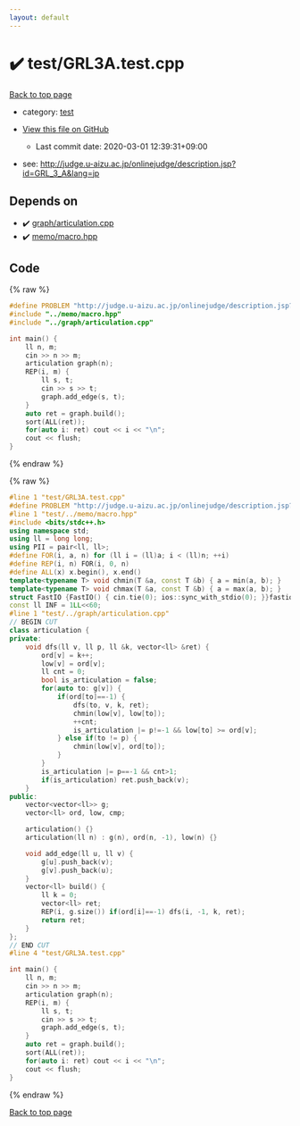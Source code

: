 ```yaml
---
layout: default
---
```


<!-- mathjax config similar to math.stackexchange -->
<script type="text/javascript" async
  src="https://cdnjs.cloudflare.com/ajax/libs/mathjax/2.7.5/MathJax.js?config=TeX-MML-AM_CHTML">
</script>
<script type="text/x-mathjax-config">
  MathJax.Hub.Config({
    TeX: { equationNumbers: { autoNumber: "AMS" }},
    tex2jax: {
      inlineMath: [ ['$','$'] ],
      processEscapes: true
    },
    "HTML-CSS": { matchFontHeight: false },
    displayAlign: "left",
    displayIndent: "2em"
  });
</script>

<script type="text/javascript" src="https://cdnjs.cloudflare.com/ajax/libs/jquery/3.4.1/jquery.min.js"></script>
<script src="https://cdn.jsdelivr.net/npm/jquery-balloon-js@1.1.2/jquery.balloon.min.js" integrity="sha256-ZEYs9VrgAeNuPvs15E39OsyOJaIkXEEt10fzxJ20+2I=" crossorigin="anonymous"></script>
<script type="text/javascript" src="../../assets/js/copy-button.js"></script>
<link rel="stylesheet" href="../../assets/css/copy-button.css" />


# :heavy_check_mark: test/GRL3A.test.cpp

<a href="../../index.html">Back to top page</a>

* category: <a href="../../index.html#098f6bcd4621d373cade4e832627b4f6">test</a>
* <a href="{{ site.github.repository_url }}/blob/master/test/GRL3A.test.cpp">View this file on GitHub</a>
    - Last commit date: 2020-03-01 12:39:31+09:00


* see: <a href="http://judge.u-aizu.ac.jp/onlinejudge/description.jsp?id=GRL_3_A&lang=jp">http://judge.u-aizu.ac.jp/onlinejudge/description.jsp?id=GRL_3_A&lang=jp</a>


## Depends on

* :heavy_check_mark: <a href="../../library/graph/articulation.cpp.html">graph/articulation.cpp</a>
* :heavy_check_mark: <a href="../../library/memo/macro.hpp.html">memo/macro.hpp</a>


## Code

<a id="unbundled"></a>
{% raw %}
```cpp
#define PROBLEM "http://judge.u-aizu.ac.jp/onlinejudge/description.jsp?id=GRL_3_A&lang=jp"
#include "../memo/macro.hpp"
#include "../graph/articulation.cpp"

int main() {
    ll n, m;
    cin >> n >> m;
    articulation graph(n);
    REP(i, m) {
        ll s, t;
        cin >> s >> t;
        graph.add_edge(s, t);
    }
    auto ret = graph.build();
    sort(ALL(ret));
    for(auto i: ret) cout << i << "\n";
    cout << flush;
}
```
{% endraw %}

<a id="bundled"></a>
{% raw %}
```cpp
#line 1 "test/GRL3A.test.cpp"
#define PROBLEM "http://judge.u-aizu.ac.jp/onlinejudge/description.jsp?id=GRL_3_A&lang=jp"
#line 1 "test/../memo/macro.hpp"
#include <bits/stdc++.h>
using namespace std;
using ll = long long;
using PII = pair<ll, ll>;
#define FOR(i, a, n) for (ll i = (ll)a; i < (ll)n; ++i)
#define REP(i, n) FOR(i, 0, n)
#define ALL(x) x.begin(), x.end()
template<typename T> void chmin(T &a, const T &b) { a = min(a, b); }
template<typename T> void chmax(T &a, const T &b) { a = max(a, b); }
struct FastIO {FastIO() { cin.tie(0); ios::sync_with_stdio(0); }}fastiofastio;
const ll INF = 1LL<<60;
#line 1 "test/../graph/articulation.cpp"
// BEGIN CUT
class articulation {
private:
    void dfs(ll v, ll p, ll &k, vector<ll> &ret) {
        ord[v] = k++;
        low[v] = ord[v];
        ll cnt = 0;
        bool is_articulation = false;
        for(auto to: g[v]) {
            if(ord[to]==-1) {
                dfs(to, v, k, ret);
                chmin(low[v], low[to]);
                ++cnt;
                is_articulation |= p!=-1 && low[to] >= ord[v]; 
            } else if(to != p) {
                chmin(low[v], ord[to]);
            }
        }
        is_articulation |= p==-1 && cnt>1;
        if(is_articulation) ret.push_back(v);
    }
public:
    vector<vector<ll>> g;
    vector<ll> ord, low, cmp;

    articulation() {}
    articulation(ll n) : g(n), ord(n, -1), low(n) {}

    void add_edge(ll u, ll v) {
        g[u].push_back(v);
        g[v].push_back(u);
    }
    vector<ll> build() {
        ll k = 0;
        vector<ll> ret;
        REP(i, g.size()) if(ord[i]==-1) dfs(i, -1, k, ret);
        return ret;
    }
};
// END CUT
#line 4 "test/GRL3A.test.cpp"

int main() {
    ll n, m;
    cin >> n >> m;
    articulation graph(n);
    REP(i, m) {
        ll s, t;
        cin >> s >> t;
        graph.add_edge(s, t);
    }
    auto ret = graph.build();
    sort(ALL(ret));
    for(auto i: ret) cout << i << "\n";
    cout << flush;
}

```
{% endraw %}

<a href="../../index.html">Back to top page</a>

